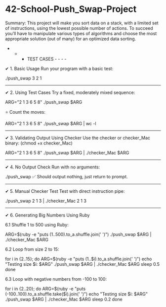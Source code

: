 # 42-School-Push_Swap-Project

Summary: This project will make you sort data on a stack, with a limited set of instructions, using
the lowest possible number of actions. To succeed you’ll have to manipulate various
types of algorithms and choose the most appropriate solution (out of many) for an
optimized data sorting.

-  -  - TEST CASES -  -  -  -
        
✔ 1. Basic Usage
Run your program with a basic test:

./push_swap 3 2 1


----
✔ 2. Using Test Cases
Try a fixed, moderately mixed sequence:

ARG="2 1 3 6 5 8"
./push_swap $ARG

⭐ Count the moves:

ARG="2 1 3 6 5 8"
./push_swap $ARG | wc -l


----
✔ 3. Validating Output Using Checker
Use the checker or checker_Mac binary:  	(chmod +x checker_Mac)

ARG="2 1 3 6 5 8"
./push_swap $ARG | ./checker_Mac $ARG


----
✔ 4. No Output Check
Run with no arguments:

./push_swap
✅ Should output nothing, just return to prompt.


----
✔ 5. Manual Checker Test
Test with direct instruction pipe:


./push_swap 2 1 3 | ./checker_Mac 2 1 3

----
✔ 6. Generating Big Numbers Using Ruby

6.1 Shuffle 1 to 500 using Ruby:

ARG=$(ruby -e "puts (1..500).to_a.shuffle.join(' ')")
./push_swap $ARG | ./checker_Mac $ARG


6.2 Loop from size 2 to 15:

for i in {2..15}; do
  ARG=$(ruby -e "puts (1..$i).to_a.shuffle.join(' ')")
  echo "Testing size $i: $ARG"
  ./push_swap $ARG | ./checker_Mac $ARG
  sleep 0.5
done


6.3 Loop with negative numbers from -100 to 100:

for i in {2..20}; do
  ARG=$(ruby -e "puts (-100..100).to_a.shuffle.take($i).join(' ')")
  echo "Testing size $i: $ARG"
  ./push_swap $ARG | ./checker_Mac $ARG
  sleep 0.2
done





